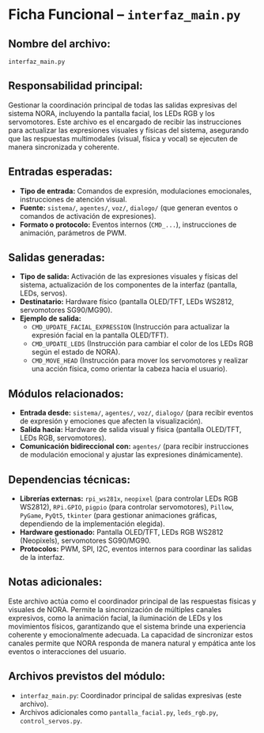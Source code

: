 # Ficha Funcional – `interfaz_main.py`

## Nombre del archivo:
`interfaz_main.py`

## Responsabilidad principal:
Gestionar la coordinación principal de todas las salidas expresivas del sistema NORA, incluyendo la pantalla facial, los LEDs RGB y los servomotores. Este archivo es el encargado de recibir las instrucciones para actualizar las expresiones visuales y físicas del sistema, asegurando que las respuestas multimodales (visual, física y vocal) se ejecuten de manera sincronizada y coherente.

## Entradas esperadas:
- **Tipo de entrada:** Comandos de expresión, modulaciones emocionales, instrucciones de atención visual.
- **Fuente:** `sistema/`, `agentes/`, `voz/`, `dialogo/` (que generan eventos o comandos de activación de expresiones).
- **Formato o protocolo:** Eventos internos (`CMD_...`), instrucciones de animación, parámetros de PWM.

## Salidas generadas:
- **Tipo de salida:** Activación de las expresiones visuales y físicas del sistema, actualización de los componentes de la interfaz (pantalla, LEDs, servos).
- **Destinatario:** Hardware físico (pantalla OLED/TFT, LEDs WS2812, servomotores SG90/MG90).
- **Ejemplo de salida:**
  - `CMD_UPDATE_FACIAL_EXPRESSION` (Instrucción para actualizar la expresión facial en la pantalla OLED/TFT).
  - `CMD_UPDATE_LEDS` (Instrucción para cambiar el color de los LEDs RGB según el estado de NORA).
  - `CMD_MOVE_HEAD` (Instrucción para mover los servomotores y realizar una acción física, como orientar la cabeza hacia el usuario).

## Módulos relacionados:
- **Entrada desde:** `sistema/`, `agentes/`, `voz/`, `dialogo/` (para recibir eventos de expresión y emociones que afecten la visualización).
- **Salida hacia:** Hardware de salida visual y física (pantalla OLED/TFT, LEDs RGB, servomotores).
- **Comunicación bidireccional con:** `agentes/` (para recibir instrucciones de modulación emocional y ajustar las expresiones dinámicamente).

## Dependencias técnicas:
- **Librerías externas:** `rpi_ws281x`, `neopixel` (para controlar LEDs RGB WS2812), `RPi.GPIO`, `pigpio` (para controlar servomotores), `Pillow`, `PyGame`, `PyQt5`, `tkinter` (para gestionar animaciones gráficas, dependiendo de la implementación elegida).
- **Hardware gestionado:** Pantalla OLED/TFT, LEDs RGB WS2812 (Neopixels), servomotores SG90/MG90.
- **Protocolos:** PWM, SPI, I2C, eventos internos para coordinar las salidas de la interfaz.

## Notas adicionales:
Este archivo actúa como el coordinador principal de las respuestas físicas y visuales de NORA. Permite la sincronización de múltiples canales expresivos, como la animación facial, la iluminación de LEDs y los movimientos físicos, garantizando que el sistema brinde una experiencia coherente y emocionalmente adecuada. La capacidad de sincronizar estos canales permite que NORA responda de manera natural y empática ante los eventos o interacciones del usuario.

## Archivos previstos del módulo:
- `interfaz_main.py`: Coordinador principal de salidas expresivas (este archivo).
- Archivos adicionales como `pantalla_facial.py`, `leds_rgb.py`, `control_servos.py`.
